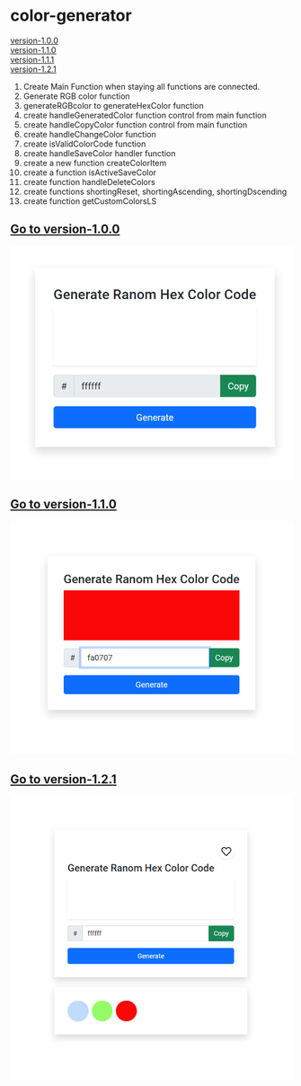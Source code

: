 # color-generator

[version-1.0.0](#version-1.0.0) <br />
[version-1.1.0](#version-1.1.0) <br />
[version-1.1.1](#version-1.1.1) <br />
[version-1.2.1](#version-1.2.1) <br />

<!-- requirements -->

1. Create Main Function when staying all functions are connected.
2. Generate RGB color function
3. generateRGBcolor to generateHexColor function
4. create handleGeneratedColor function control from main function
5. create handleCopyColor function control from main function
6. create handleChangeColor function
7. create isValidColorCode function
8. create handleSaveColor handler function
9. create a new function createColorItem
10. create a function isActiveSaveColor
11. create function handleDeleteColors
12. create functions shortingReset, shortingAscending, shortingDscending
13. create function getCustomColorsLS

## [<span id="version-1.0.0">Go to version-1.0.0</span>](https://github.com/sheik-mostafizur/color-generator/tree/version-1.0.0)

![version-1.0.0](/assets/version/version-1.0.0.png)

## [<span id="version-1.1.0">Go to version-1.1.0</span>](https://github.com/sheik-mostafizur/color-generator/tree/version-1.1.0)

![version-1.1.0](/assets/version/version-1.1.0.png)

## [<span id="version-1.2.1">Go to version-1.2.1</span>](https://github.com/sheik-mostafizur/color-generator/tree/version-1.2.1)

![version-1.2.1](/assets/version/version-1.2.1.png)
